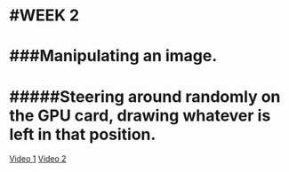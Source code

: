 #WEEK 2
======
###Manipulating an image.
======
#####Steering around randomly on the GPU card, drawing whatever is left in that position.
======
[Video 1](https://youtu.be/zaMeiiON8XI "Youtube video")
[Video 2](https://youtu.be/nzBIBMy7M8o "Youtube video")
